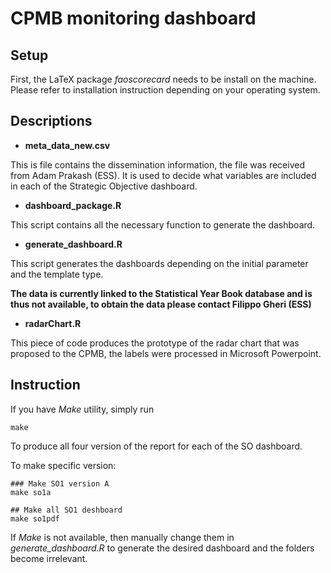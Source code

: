 CPMB monitoring dashboard
=========================


## Setup

First, the LaTeX package *faoscorecard* needs to be install on the
machine. Please refer to installation instruction depending on your
operating system.

## Descriptions

* **meta_data_new.csv**

This is file contains the dissemination information, the file was
received from Adam Prakash (ESS). It is used to decide what variables are
included in each of the Strategic Objective dashboard.

* **dashboard_package.R**

This script contains all the necessary function to generate the dashboard.

* **generate_dashboard.R**

This script generates the dashboards depending on the initial
parameter and the template type. 

**The data is currently linked to the Statistical Year Book database
  and is thus not available, to obtain the data please contact Filippo
  Gheri (ESS)**

* **radarChart.R**

This piece of code produces the prototype of the radar chart that was
proposed to the CPMB, the labels were processed in Microsoft
Powerpoint.


## Instruction
If you have *Make* utility, simply run

```
make
```

To produce all four version of the report for each of the SO
dashboard. 

To make specific version:

```
### Make SO1 version A
make so1a

## Make all SO1 deshboard
make so1pdf
```


If *Make* is not available, then manually change them in
*generate_dashboard.R* to generate the desired dashboard and the
folders become irrelevant.



